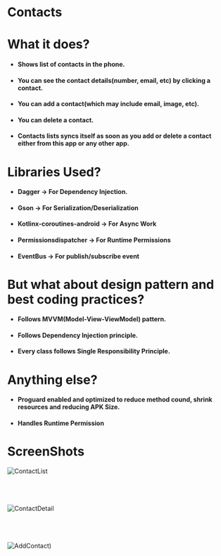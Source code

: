 # Contacts

<h1>What it does?</h1>
<ul>
<li><h4>Shows list of contacts in the phone.</h4></li>
<li><h4>You can see the contact details(number, email, etc) by clicking a contact.</h4></li>
<li><h4>You can add a contact(which may include email, image, etc).</h4></li>
<li><h4>You can delete a contact.</h4></li>
<li><h4>Contacts lists syncs itself as soon as you add or delete a contact either from this app or any other app.</h4></li>
</ul>

<h1>Libraries Used?</h1>
<ul>
<li><h4>Dagger -> For Dependency Injection.</h4></li>
<li><h4>Gson -> For Serialization/Deserialization</h4></li>
<li><h4>Kotlinx-coroutines-android -> For Async Work</h4></li>
<li><h4>Permissionsdispatcher -> For Runtime Permissions</h4></li>
<li><h4>EventBus -> For publish/subscribe event</h4></li>
</ul>

<h1>But what about design pattern and best coding practices?</h1>
<ul>
<li><h4>Follows MVVM(Model-View-ViewModel) pattern.</h4></li>
<li><h4>Follows Dependency Injection principle.</h4></li>
<li><h4>Every class follows Single Responsibility Principle.</h4></li>
</ul>

<h1>Anything else?</h1>
<ul>
<li><h4>Proguard enabled and optimized to reduce method cound, shrink resources and reducing APK Size.</h4></li>
<li><h4>Handles Runtime Permission</h4></li>
</ul>

<h1>ScreenShots</h1>

![ContactList](https://i.imgur.com/9KbAunh.jpg)
</br>
</br>
</br>
</br>
</br>
![ContactDetail](https://i.imgur.com/M2pW5ES.jpg)
</br>
</br>
</br>
</br>
</br>
![AddContact](https://i.imgur.com/8AWS2hr.jpg))
